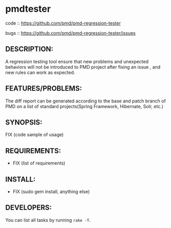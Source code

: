 # pmdtester

code  :: https://github.com/pmd/pmd-regression-tester

bugs  :: https://github.com/pmd/pmd-regression-tester/issues


## DESCRIPTION:

A regression testing tool ensure that new problems and unexpected behaviors will not be introduced to PMD project after fixing an issue , and new rules can work as expected.

## FEATURES/PROBLEMS:

The diff report can be generated according to the base and patch branch of PMD
on a list of standard projects(Spring Framework, Hibernate, Solr, etc.)

## SYNOPSIS:

  FIX (code sample of usage)

## REQUIREMENTS:

* FIX (list of requirements)

## INSTALL:

* FIX (sudo gem install, anything else)

## DEVELOPERS:

You can list all tasks by running `rake -T`.


